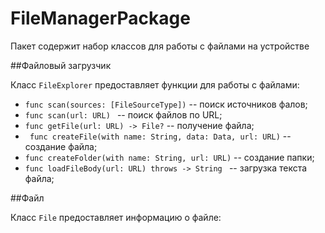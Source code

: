 # FileManagerPackage

Пакет содержит набор классов для работы с файлами на устройстве

##Файловый загрузчик

Класс `FileExplorer` предоставляет функции для работы с файлами:

- `func scan(sources: [FileSourceType])` -- поиск источников фалов;
- `func scan(url: URL) ` -- поиск файлов по URL;
- `func getFile(url: URL) -> File?` -- получение файла;
- ` func createFile(with name: String, data: Data, url: URL)` -- создание файла;
- `func createFolder(with name: String, url: URL)` -- создание папки;
- `func loadFileBody(url: URL) throws -> String ` -- загрузка текста файла;

##Файл

Класс `File` предоставляет информацию о файле:
